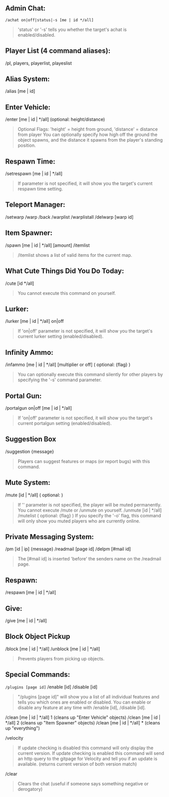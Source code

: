 ## Admin Chat:
`/achat on|off|status|-s [me | id */all]`
>  'status' or '-s' tells you whether the target's achat is enabled/disabled.

## Player List (4 command aliases):
/pl, players, playerlist, playeslist

## Alias System:
/alias [me | id]

## Enter Vehicle:
/enter <item> [me | id | */all] (optional: height/distance)
>  Optional Flags: 'height' = height from ground, 'distance' = distance from player
>  You can optionally specify how high off the ground the object spawns, and the distance it spawns from the player's standing position.

## Respawn Time:
/setrespawn [me | id | */all] <time diff>
>  If <time diff> parameter is not specified, it will show you the target's current respawn time setting.

## Teleport Manager:
/setwarp <warp name>
/warp <warp name>
/back
/warplist
/warplistall
/delwarp [warp id]

## Item Spawner:
/spawn <item> [me | id | */all] [amount]
/itemlist
>  /itemlist shows a list of valid items for the current map.

## What Cute Things Did You Do Today:
/cute [id */all]
>  You cannot execute this command on yourself.

## Lurker:
/lurker [me | id | */all] on|off
>  If 'on|off' parameter is not specified, it will show you the target's current lurker setting (enabled/disabled).

## Infinity Ammo:
/infammo [me | id | */all] [multiplier or off] ( optional: {flag} )
>  You can optionally execute this command silently for other players by specifying the '-s' command parameter.

## Portal Gun:
/portalgun on|off [me | id | */all]
> If 'on|off' parameter is not specified, it will show you the target's current portalgun setting (enabled/disabled).

## Suggestion Box
/suggestion {message}
>  Players can suggest features or maps (or report bugs) with this command.

## Mute System:
/mute [id | */all] ( optional: <time diff> )
> If '<time diff>' parameter is not specified, the player will be muted permanently.
> You cannot execute /mute or /unmute on yourself.
/unmute [id | */all]
/mutelist ( optional: {flag} )
> If you specify the '-o' flag, this command will only show you muted players who are currently online.
				
## Private Messaging System:
/pm [id | ip] {message}
/readmail [page id]
/delpm [#mail id]
> The [#mail id] is inserted 'before' the senders name on the /readmail page.
				
## Respawn:
/respawn [me | id | */all]

## Give:
/give <item> [me | id | */all]				
				
## Block Object Pickup
/block [me | id | */all]
/unblock [me | id | */all]
> Prevents players from picking up objects.

## Special Commands:
`/plugins [page id]`
/enable [id]
/disable [id]
> "/plugins [page id]" will show you a list of all individual features and tells you which ones are enabled or disabled.
> You can enable or disable any feature at any time with /enable [id], /disable [id].

/clean [me | id | */all] 1 (cleans up "Enter Vehicle" objects)
/clean [me | id | */all] 2 (cleans up "Item Spawner" objects)
/clean [me | id | */all] * (cleans up "everything")

/velocity
> If update checking is disabled this command will only display the current version.
> If update checking is enabled this command will send an http query to the gitpage for Velocity and tell you if an update is available. (returns current version of both version match)

/clear
> Clears the chat (useful if someone says something negative or derogatory)
